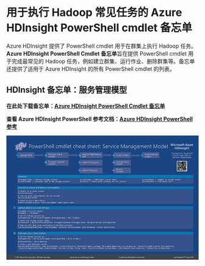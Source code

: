 <properties 
	pageTitle="HDInsight Hadoop PowerShell Cmdlet 备忘单 | Azure" 
	description="一个可下载的 HDInsight Hadoop Powershell cmdlet 备忘单，可帮助你在 Azure HDInsight 中执行标准的 Hadoop 任务。"
	services="hdinsight" 
	documentationCenter="" 
	authors="nitinme" 
	manager="paulettm" 
	editor="cgronlun"/>

<tags 
	ms.service="hdinsight" 
	ms.workload="big-data" 
	ms.tgt_pltfrm="na" 
	ms.devlang="na" 
	ms.topic="article" 
	ms.date="02/25/2016" 
	wacn.date="04/26/2016" 
	ms.author="nitinme"/>


# 用于执行 Hadoop 常见任务的 Azure HDInsight PowerShell cmdlet 备忘单

Azure HDInsight 提供了 PowerShell cmdlet 用于在群集上执行 Hadoop 任务。**Azure HDInsight PowerShell Cmdlet 备忘单**旨在提供 PowerShell cmdlet 用于完成最常见的 Hadoop 任务，例如建立群集、运行作业、删除群集等。备忘单还提供了适用于 Azure HDInsight 的所有 PowerShell cmdlet 的列表。

## HDInsight 备忘单：服务管理模型

**在此处下载备忘单：[Azure HDInsight PowerShell Cmdlet 备忘单](http://download.microsoft.com/download/B/7/D/B7DBB509-164D-4343-9894-12D1FB053776/HDI_PowerShell_Cmdlet_CheatSheet.pdf)**

**查看 Azure HDInsight PowerShell 参考文档：[Azure HDInsight PowerShell 参考](https://msdn.microsoft.com/zh-cn/library/azure/dn858087.aspx)**

![用于执行 Hadoop 常见任务的 HDInsight PowerShell Cmdlet 备忘单](./media/hdinsight-hadoop-powershell-cmdlet-cheat-sheet/HDI.PowerShell.Cmdlet.CheatSheet.png)


<!---HONumber=71-->